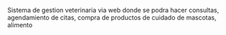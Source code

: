 Sistema de gestion veterinaria via web donde se podra hacer consultas, agendamiento de citas, compra de productos de cuidado de mascotas, alimento